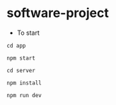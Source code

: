 # software-project

* To start

`cd app
`


`npm start
`

`cd server
`

`npm install
`

`npm run dev
`
